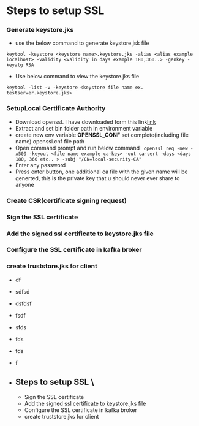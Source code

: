 # Steps to setup SSL

  ### Generate keystore.jks
   - use the below command to generate keystore.jsk file
   ``` 
   keytool -keystore <keystore name>.keystore.jks -alias <alias example localhost> -validity <validity in days example 180,360..> -genkey -keyalg RSA
   ```
   - Use below command to view the keystore.jks file
   ```
   keytool -list -v -keystore <keystore file name ex. testserver.keystore.jks>
   ```
  ### SetupLocal Certificate Authority
   - Download openssl. I have downloaded form this link[link](https://code.google.com/archive/p/openssl-for-windows/downloads)
   - Extract and set bin folder path in environment variable
   - create new env variable <b>OPENSSL_CONF</b> set complete(including file name) openssl.cnf file path
   - Open command prompt and run below command
   ```  openssl req -new -x509 -keyout <file name example ca-key> -out ca-cert -days <days 180, 360 etc.. > -subj "/CN=local-security-CA"  ```
   - Enter any password
   - Press enter button, one additional ca file with the given name will be generted, this is the private key that u should never ever share to anyone 
  ### Create CSR(certificate signing request)
  ### Sign the SSL certificate
  ### Add the signed ssl certificate to keystore.jks file
  ### Configure the SSL certificate in kafka broker
  ### create truststore.jks for client
  
  - df
  - sdfsd
  - dsfdsf
  - fsdf
  - sfds
  - fds
  - fds
  - f

- Steps to setup SSL
    \
    - 
    - Sign the SSL certificate
    - Add the signed ssl certificate to keystore.jks file
    - Configure the SSL certificate in kafka broker
    - create truststore.jks for client 

